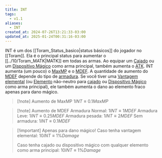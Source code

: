```yaml
---
title: INT
tags:
  - v1.1
aliases:
  - INT
created_at: 2024-07-26T13:21:33-03:00
updated_at: 2025-01-24T00:31:16-03:00
---
```


INT é um dos [[Toram_Status_basico|status básicos]] 
do jogador no [[Toram]]. Ela é o principal status para aumentar o [[../10/Toram_MATK|MATK]] em todas as armas. Ao equipar um [Cajado](content/entrada/2024/07/09/Toram_Staff.md) ou um [Dispositivo Mágico](content/entrada/2024/07/09/Toram_Magic_Device.md) como arma principal, também aumenta o [ATK](content/entrada/2024/07/09/Toram_ATK.md). INT aumenta (um pouco) o [MaxMP](content/entrada/2024/07/10/Toram_MaxMP.md)  e o [MDEF](content/entrada/2024/07/10/Toram_MDEF.md). A quantidade de aumento do [MDEF](content/entrada/2024/07/10/Toram_MDEF.md) depende do tipo de [armadura](content/entrada/2024/07/10/Toram_armadura.md). Se você tiver uma [Vantagem elemental](content/entrada/2024/07/12/Toram_vantagem_elemental.md) (ou [Elemento](content/entrada/2024/07/10/Toram_Elemento.md) não-neutro para [cajado](content/entrada/2024/07/09/Toram_Staff.md) ou [Dispositivo Mágico](content/entrada/2024/07/09/Toram_Magic_Device.md) como arma principal), ele também aumenta o dano ao elemento fraco apenas para dano mágico.

> [!note] Aumento de MaxMP
> $1 INT \equiv 0.1MaxMP$


> [!note] Aumento de MDEF
> Armadura Normal: $1 INT \equiv 1 MDEF$
> Armadura Leve: $1 INT \equiv 0.25 MDEF$
> Armadura pesada: $1 INT \equiv 2 MDEF$
> Sem armadura: $1 INT \equiv 0.1 MDEF$

> [!important] Apenas para dano mágico!
> Caso tenha vantagem elemental:
> $10 INT \equiv 1\% Damage$
> 
> Caso tenha cajado ou dispositivo mágico com qualquer elemento como arma principal:
> $10 INT \equiv 1\% Damage$

